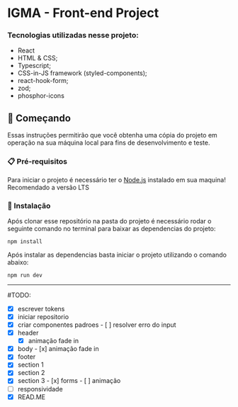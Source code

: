 # IGMA - Front-end Project

### Tecnologias utilizadas nesse projeto:
 - React
 - HTML & CSS;
 - Typescript; 
 - CSS-in-JS framework (styled-components);
 - react-hook-form;
 - zod;
 - phosphor-icons

## 🚀 Começando

Essas instruções permitirão que você obtenha uma cópia do projeto em operação na sua máquina local para fins de desenvolvimento e teste.

### 📋 Pré-requisitos

Para iniciar o projeto é necessário ter o [Node.js](https://nodejs.org/en) instalado em sua maquina! Recomendado a versão LTS

### 🔧 Instalação

Após clonar esse repositório na pasta do projeto é necessário rodar o seguinte comando no terminal para baixar as dependencias do projeto:

```
npm install
```

Após instalar as dependencias basta iniciar o projeto utilizando o comando abaixo:

```
npm run dev
```

----------------------------------------------------------------

#TODO: 
  - [x]  escrever tokens
  - [x]  iniciar repositorio
  - [x]  criar componentes padroes
    - [ ]  resolver erro do input
  - [x]  header
     - [x]  animação fade in
  - [x]  body
    - [x]  animação fade in
  - [x]  footer
  - [x]  section 1
  - [x]  section 2
  - [x]  section 3
    - [x]  forms
    - [ ]  animação
  - [ ]  responsividade
  - [X]  READ.ME
